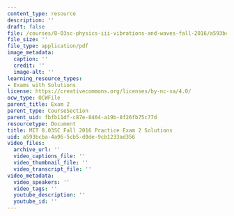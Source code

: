 ```yaml
---
content_type: resource
description: ''
draft: false
file: /courses/8-03sc-physics-iii-vibrations-and-waves-fall-2016/a593bcba4a965cb5d0de9cb1233ad356_MIT8_03SCF16_PracticeExam2_Solutions.pdf
file_size: ''
file_type: application/pdf
image_metadata:
  caption: ''
  credit: ''
  image-alt: ''
learning_resource_types:
- Exams with Solutions
license: https://creativecommons.org/licenses/by-nc-sa/4.0/
ocw_type: OCWFile
parent_title: Exam 2
parent_type: CourseSection
parent_uid: fbfb11df-c87e-8464-a19b-8f26fb75c77d
resourcetype: Document
title: MIT 8.03SC Fall 2016 Practice Exam 2 Solutions
uid: a593bcba-4a96-5cb5-d0de-9cb1233ad356
video_files:
  archive_url: ''
  video_captions_file: ''
  video_thumbnail_file: ''
  video_transcript_file: ''
video_metadata:
  video_speakers: ''
  video_tags: ''
  youtube_description: ''
  youtube_id: ''
---
```

